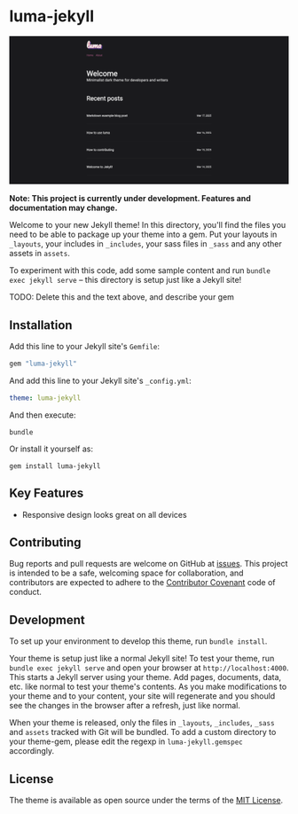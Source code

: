 # luma-jekyll

<img src="./screenshot.png"/>

**Note: This project is currently under development. Features and documentation may change.**

Welcome to your new Jekyll theme! In this directory, you'll find the files you need to be able to package up your theme into a gem. Put your layouts in `_layouts`, your includes in `_includes`, your sass files in `_sass` and any other assets in `assets`.

To experiment with this code, add some sample content and run `bundle exec jekyll serve` – this directory is setup just like a Jekyll site!

TODO: Delete this and the text above, and describe your gem

## Installation

Add this line to your Jekyll site's `Gemfile`:

```ruby
gem "luma-jekyll"
```

And add this line to your Jekyll site's `_config.yml`:

```yaml
theme: luma-jekyll
```

And then execute:

```
bundle
````

Or install it yourself as:

```
gem install luma-jekyll
```

## Key Features

- Responsive design looks great on all devices

## Contributing

Bug reports and pull requests are welcome on GitHub at [issues](https://github.com/AlexsandroSA/luma-jekyll). This project is intended to be a safe, welcoming space for collaboration, and contributors are expected to adhere to the [Contributor Covenant](https://www.contributor-covenant.org/) code of conduct.

## Development

To set up your environment to develop this theme, run `bundle install`.

Your theme is setup just like a normal Jekyll site! To test your theme, run `bundle exec jekyll serve` and open your browser at `http://localhost:4000`. This starts a Jekyll server using your theme. Add pages, documents, data, etc. like normal to test your theme's contents. As you make modifications to your theme and to your content, your site will regenerate and you should see the changes in the browser after a refresh, just like normal.

When your theme is released, only the files in `_layouts`, `_includes`, `_sass` and `assets` tracked with Git will be bundled.
To add a custom directory to your theme-gem, please edit the regexp in `luma-jekyll.gemspec` accordingly.

## License

The theme is available as open source under the terms of the [MIT License](https://opensource.org/licenses/MIT).
